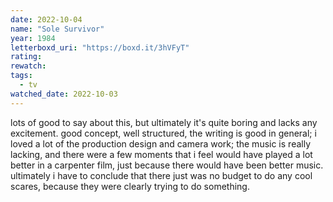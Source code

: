 ```yaml
---
date: 2022-10-04
name: "Sole Survivor"
year: 1984
letterboxd_uri: "https://boxd.it/3hVFyT"
rating: 
rewatch: 
tags:
  - tv
watched_date: 2022-10-03
---
```


lots of good to say about this, but ultimately it's quite boring and lacks any excitement. good concept, well structured, the writing is good in general; i loved a lot of the production design and camera work; the music is really lacking, and there were a few moments that i feel would have played a lot better in a carpenter film, just because there would have been better music. ultimately i have to conclude that there just was no budget to do any cool scares, because they were clearly trying to do something.
